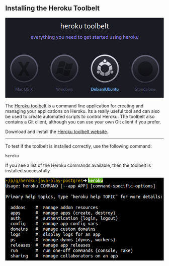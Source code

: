 ## Installing the Heroku Toolbelt

![Heroku Toolbelt](../images/heroku-toolbelt-download.png)

  The [Heroku toolbelt](https://toolbelt.heroku.com) is a command line application for creating and managing your applications on Heroku.  Its a really useful tool and can also be used to create automated scripts to control Heroku.  The toolbelt also contains a Git client, although you can use your own Git client if you prefer.
  
  Download and install the [Heroku toolbelt website](http://toolbelt.heroku.com).

---

  To test if the toolbelt is installed correctly, use the following command: 

    heroku
    
  If you see a list of the Heroku commands available, then the toolbelt is installed successfully.

![Heroku Toolbelt output](../images/heroku-toolbelt-check.png)
